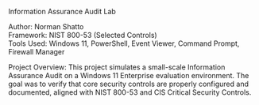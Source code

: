 Information Assurance Audit Lab

Author: Norman Shatto  
Framework: NIST 800-53 (Selected Controls)  
Tools Used: Windows 11, PowerShell, Event Viewer, Command Prompt, Firewall Manager  

Project Overview:
This project simulates a small-scale Information Assurance Audit on a Windows 11 Enterprise evaluation environment.  The goal was to verify that core security controls are properly configured and documented, aligned with NIST 800-53 and CIS Critical Security Controls.
